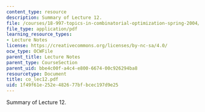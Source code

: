 ```yaml
---
content_type: resource
description: Summary of Lecture 12.
file: /courses/18-997-topics-in-combinatorial-optimization-spring-2004/1f49f61e252e482677bfbcec197d9e25_co_lec12.pdf
file_type: application/pdf
learning_resource_types:
- Lecture Notes
license: https://creativecommons.org/licenses/by-nc-sa/4.0/
ocw_type: OCWFile
parent_title: Lecture Notes
parent_type: CourseSection
parent_uid: bbe4c00f-a4c4-e800-6674-00c926294ba8
resourcetype: Document
title: co_lec12.pdf
uid: 1f49f61e-252e-4826-77bf-bcec197d9e25
---
```

Summary of Lecture 12.